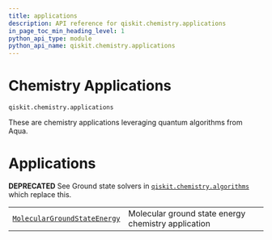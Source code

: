 ```yaml
---
title: applications
description: API reference for qiskit.chemistry.applications
in_page_toc_min_heading_level: 1
python_api_type: module
python_api_name: qiskit.chemistry.applications
---
```


<span id="module-qiskit.chemistry.applications" />

<span id="qiskit-chemistry-applications" />

<span id="chemistry-applications-qiskit-chemistry-applications" />

# Chemistry Applications

<span id="module-qiskit.chemistry.applications" />

`qiskit.chemistry.applications`

These are chemistry applications leveraging quantum algorithms from Aqua.

# Applications

**DEPRECATED** See Ground state solvers in [`qiskit.chemistry.algorithms`](qiskit.chemistry.algorithms#module-qiskit.chemistry.algorithms "qiskit.chemistry.algorithms") which replace this.

|                                                                                                                                                                                                              |                                                     |
| ------------------------------------------------------------------------------------------------------------------------------------------------------------------------------------------------------------ | --------------------------------------------------- |
| [`MolecularGroundStateEnergy`](qiskit.chemistry.applications.MolecularGroundStateEnergy#qiskit.chemistry.applications.MolecularGroundStateEnergy "qiskit.chemistry.applications.MolecularGroundStateEnergy") | Molecular ground state energy chemistry application |


